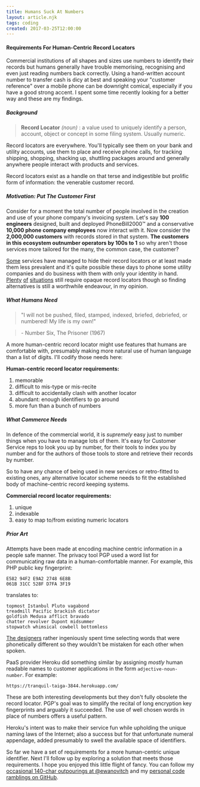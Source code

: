 ```yaml
---
title: Humans Suck At Numbers
layout: article.njk
tags: coding
created: 2017-03-25T12:00:00
---
```


#### Requirements For Human-Centric Record Locators

Commercial institutions of all shapes and sizes use numbers to identify their records but humans generally have trouble memorising, recognising and even just reading numbers back correctly. Using a hand-written account number to transfer cash is dicy at best and speaking your "customer reference" over a mobile phone can be downright comical, especially if you have a good strong accent. I spent some time recently looking for a better way and these are my findings.

##### Background

> **Record Locator** _(noun)_ : a  value used to uniquely identify a person, account, object or concept in some filing system. Usually numeric.

Record locators are everywhere. You'll typically see them on your bank and utility accounts, use them to place and receive phone calls, for tracking shipping, shopping, shacking up, shuttling packages around and generally anywhere people interact with products and services.

Record locators exist as a handle on that terse and indigestible but prolific form of information: the venerable customer record.

##### Motivation: Put The Customer First
Consider for a moment the total number of people involved in the creation and use of your phone company's invoicing system. Let's say **100 engineers** designed, built and deployed PhoneBill2000&trade; and a conservative **10,000 phone company employees** now interact with it. Now consider the **2,000,000 customers** with records stored in that system. **The customers in this ecosystem outnumber operators by 100s to 1** so why aren't those services more tailored for the many, the common case, the customer?

[Some](https://www.amazon.com/) services have managed to hide their record locators or at least made them less prevalent and it's quite possible these days to phone some utility companies and do business with them with only your identity in hand. [Plenty](http://home.bt.com/) [of](http://www.britishgas.co.uk/) [situations](http://www.royalmail.com/) still require opaque record locators though so finding alternatives is still a worthwhile endeavour, in my opinion.

##### What Humans Need

> "I will not be pushed, filed, stamped, indexed, briefed, debriefed, or numbered! My life is my own!"

> \- Number Six, The Prisoner (1967)

A more human-centric record locator might use features that humans are comfortable with, presumably making more natural use of human language than a list of digits. I'll codify those needs here:

**Human-centric record locator requirements:**

1. memorable
1. difficult to mis-type or mis-recite
1. difficult to accidentally clash with another locator
1. abundant: enough identifiers to go around
1. more fun than a bunch of numbers

##### What Commerce Needs

In defence of the commercial world, it is _supremely_ easy just to number things when you have to manage lots of them. It's easy for Customer Service reps to look you up by number, for their tools to index you by number and for the authors of those tools to store and retrieve their records by number.

So to have any chance of being used in new services or retro-fitted to existing ones, any alternative locator scheme needs to fit the established body of machine-centric record keeping systems.

**Commercial record locator requirements:**

1. unique
1. indexable
1. easy to map to/from existing numeric locators

##### Prior Art

Attempts have been made at encoding machine centric information in a people safe manner. The privacy tool PGP used a word list for communicating raw data in a human-comfortable manner. For example, this PHP public key fingerprint:

```
E582 94F2 E9A2 2748 6E8B
061B 31CC 528F D7FA 3F19
```

translates to:

```
topmost Istanbul Pluto vagabond
treadmill Pacific brackish dictator
goldfish Medusa afflict bravado
chatter revolver Dupont midsummer
stopwatch whimsical cowbell bottomless
```

[The designers](https://en.wikipedia.org/wiki/PGP_word_list) rather ingeniously spent time selecting words that were phonetically different so they wouldn't be mistaken for each other when spoken.

PaaS provider Heroku did something similar by assigning *mostly* human readable names to customer applications in the form `adjective-noun-number`. For example:

`https://tranquil-taiga-3844.herokuapp.com/`

These are both interesting developments but they don't fully obsolete the record locator. PGP's goal was to simplify the recital of long encryption key fingerprints and arguably it succeeded. The use of well chosen words in place of numbers offers a useful pattern.

Heroku's intent was to make their service fun while upholding the unique naming laws of the Internet; also a success but for that unfortunate numeral appendage, added presumably to swell the available space of identifiers.

So far we have a set of requirements for a more human-centric unique identifier. Next I'll follow up by exploring a solution that meets those requirements. I hope you enjoyed this little flight of fancy. You can follow my [occasional 140-char outpourings at @ewanovitch](https://twitter.com/ewanovitch) and my [personal code ramblings on GitHub](https://github.com/ewandennis). 
